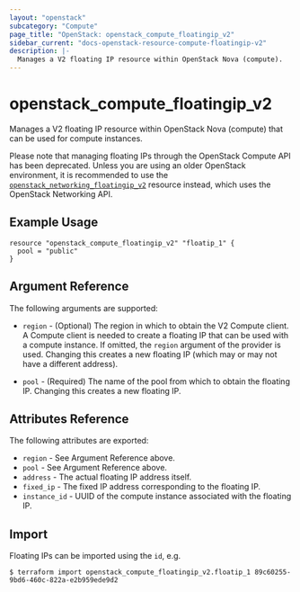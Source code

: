 ```yaml
---
layout: "openstack"
subcategory: "Compute"
page_title: "OpenStack: openstack_compute_floatingip_v2"
sidebar_current: "docs-openstack-resource-compute-floatingip-v2"
description: |-
  Manages a V2 floating IP resource within OpenStack Nova (compute).
---
```


# openstack\_compute\_floatingip\_v2

Manages a V2 floating IP resource within OpenStack Nova (compute)
that can be used for compute instances.

Please note that managing floating IPs through the OpenStack Compute API has
been deprecated. Unless you are using an older OpenStack environment, it is
recommended to use the [`openstack_networking_floatingip_v2`](networking_floatingip_v2.html)
resource instead, which uses the OpenStack Networking API.

## Example Usage

```hcl
resource "openstack_compute_floatingip_v2" "floatip_1" {
  pool = "public"
}
```

## Argument Reference

The following arguments are supported:

* `region` - (Optional) The region in which to obtain the V2 Compute client.
    A Compute client is needed to create a floating IP that can be used with
    a compute instance. If omitted, the `region` argument of the provider
    is used. Changing this creates a new floating IP (which may or may not
    have a different address).

* `pool` - (Required) The name of the pool from which to obtain the floating
    IP. Changing this creates a new floating IP.

## Attributes Reference

The following attributes are exported:

* `region` - See Argument Reference above.
* `pool` - See Argument Reference above.
* `address` - The actual floating IP address itself.
* `fixed_ip` - The fixed IP address corresponding to the floating IP.
* `instance_id` - UUID of the compute instance associated with the floating IP.

## Import

Floating IPs can be imported using the `id`, e.g.

```
$ terraform import openstack_compute_floatingip_v2.floatip_1 89c60255-9bd6-460c-822a-e2b959ede9d2
```
